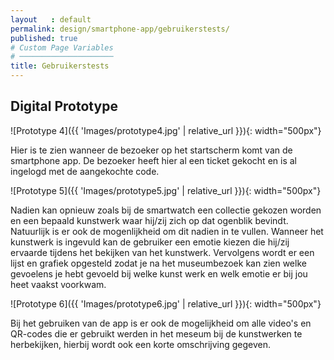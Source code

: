 ```yaml
---
layout   : default
permalink: design/smartphone-app/gebruikerstests/
published: true
# Custom Page Variables
# ─────────────────────
title: Gebruikerstests
---
```


## Digital Prototype

![Prototype 4]({{ 'Images/prototype4.jpg' | relative_url }}){: width="500px"}

Hier is te zien wanneer de bezoeker op het startscherm komt van de smartphone app. De bezoeker heeft hier al een ticket gekocht en is al ingelogd met de aangekochte code.

![Prototype 5]({{ 'Images/prototype5.jpg' | relative_url }}){: width="500px"}

Nadien kan opnieuw zoals bij de smartwatch een collectie gekozen worden en een bepaald kunstwerk waar hij/zij zich op dat ogenblik bevindt. Natuurlijk is er ook de mogenlijkheid om dit nadien in te vullen. 
Wanneer het kunstwerk is ingevuld kan de gebruiker een emotie kiezen die hij/zij ervaarde tijdens het bekijken van het kunstwerk. Vervolgens wordt er een lijst en grafiek opgesteld zodat je na het museumbezoek kan zien welke gevoelens je hebt gevoeld bij welke kunst werk en welk emotie er bij jou heet vaakst voorkwam.

![Prototype 6]({{ 'Images/prototype6.jpg' | relative_url }}){: width="500px"}

Bij het gebruiken van de app is er ook de mogelijkheid om alle video's en QR-codes die er gebruikt werden in het meseum bij de kunstwerken te herbekijken, hierbij wordt ook een korte omschrijving gegeven. 